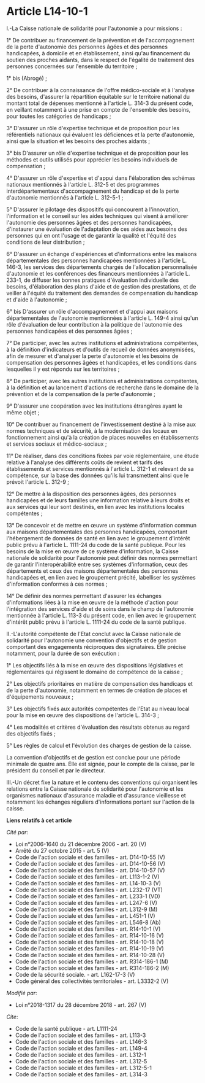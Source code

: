 # Article L14-10-1

I.-La Caisse nationale de solidarité pour l'autonomie a pour missions :

1° De contribuer au financement de la prévention et de l'accompagnement de la perte d'autonomie des personnes âgées et des
personnes handicapées, à domicile et en établissement, ainsi qu'au financement du soutien des proches aidants, dans le
respect de l'égalité de traitement des personnes concernées sur l'ensemble du territoire ;

1° bis (Abrogé) ;

2° De contribuer à la connaissance de l'offre médico-sociale et à l'analyse des besoins, d'assurer la répartition équitable
sur le territoire national du montant total de dépenses mentionné à l'article L. 314-3 du présent code, en veillant notamment
à une prise en compte de l'ensemble des besoins, pour toutes les catégories de handicaps ;

3° D'assurer un rôle d'expertise technique et de proposition pour les référentiels nationaux qui évaluent les déficiences et
la perte d'autonomie, ainsi que la situation et les besoins des proches aidants ;

3° bis D'assurer un rôle d'expertise technique et de proposition pour les méthodes et outils utilisés pour apprécier les
besoins individuels de compensation ;

4° D'assurer un rôle d'expertise et d'appui dans l'élaboration des schémas nationaux mentionnés à l'article L. 312-5 et des
programmes interdépartementaux d'accompagnement du handicap et de la perte d'autonomie mentionnés à l'article L. 312-5-1 ;

5° D'assurer le pilotage des dispositifs qui concourent à l'innovation, l'information et le conseil sur les aides techniques
qui visent à améliorer l'autonomie des personnes âgées et des personnes handicapées, d'instaurer une évaluation de
l'adaptation de ces aides aux besoins des personnes qui en ont l'usage et de garantir la qualité et l'équité des conditions
de leur distribution ;

6° D'assurer un échange d'expériences et d'informations entre les maisons départementales des personnes handicapées
mentionnées à l'article L. 146-3, les services des départements chargés de l'allocation personnalisée d'autonomie et les
conférences des financeurs mentionnées à l'article L. 233-1, de diffuser les bonnes pratiques d'évaluation individuelle des
besoins, d'élaboration des plans d'aide et de gestion des prestations, et de veiller à l'équité du traitement des demandes de
compensation du handicap et d'aide à l'autonomie ;

6° bis D'assurer un rôle d'accompagnement et d'appui aux maisons départementales de l'autonomie mentionnées à l'article L.
149-4 ainsi qu'un rôle d'évaluation de leur contribution à la politique de l'autonomie des personnes handicapées et des
personnes âgées ;

7° De participer, avec les autres institutions et administrations compétentes, à la définition d'indicateurs et d'outils de
recueil de données anonymisées, afin de mesurer et d'analyser la perte d'autonomie et les besoins de compensation des
personnes âgées et handicapées, et les conditions dans lesquelles il y est répondu sur les territoires ;

8° De participer, avec les autres institutions et administrations compétentes, à la définition et au lancement d'actions de
recherche dans le domaine de la prévention et de la compensation de la perte d'autonomie ;

9° D'assurer une coopération avec les institutions étrangères ayant le même objet ;

10° De contribuer au financement de l'investissement destiné à la mise aux normes techniques et de sécurité, à la
modernisation des locaux en fonctionnement ainsi qu'à la création de places nouvelles en établissements et services sociaux
et médico-sociaux ;

11° De réaliser, dans des conditions fixées par voie réglementaire, une étude relative à l'analyse des différents coûts de
revient et tarifs des établissements et services mentionnés à l'article L. 312-1 et relevant de sa compétence, sur la base
des données qu'ils lui transmettent ainsi que le prévoit l'article L. 312-9 ;

12° De mettre à la disposition des personnes âgées, des personnes handicapées et de leurs familles une information relative à
leurs droits et aux services qui leur sont destinés, en lien avec les institutions locales compétentes ;

13° De concevoir et de mettre en œuvre un système d'information commun aux maisons départementales des personnes handicapées,
comportant l'hébergement de données de santé en lien avec le groupement d'intérêt public prévu à l'article L. 1111-24 du code
de la santé publique. Pour les besoins de la mise en œuvre de ce système d'information, la Caisse nationale de solidarité
pour l'autonomie peut définir des normes permettant de garantir l'interopérabilité entre ses systèmes d'information, ceux des
départements et ceux des maisons départementales des personnes handicapées et, en lien avec le groupement précité, labelliser
les systèmes d'information conformes à ces normes ;

14° De définir des normes permettant d'assurer les échanges d'informations liées à la mise en œuvre de la méthode d'action
pour l'intégration des services d'aide et de soins dans le champ de l'autonomie mentionnée à l'article L. 113-3 du présent
code, en lien avec le groupement d'intérêt public prévu à l'article L. 1111-24 du code de la santé publique.

II.-L'autorité compétente de l'Etat conclut avec la Caisse nationale de solidarité pour l'autonomie une convention
d'objectifs et de gestion comportant des engagements réciproques des signataires. Elle précise notamment, pour la durée de
son exécution :

1° Les objectifs liés à la mise en œuvre des dispositions législatives et réglementaires qui régissent le domaine de
compétence de la caisse ;

2° Les objectifs prioritaires en matière de compensation des handicaps et de la perte d'autonomie, notamment en termes de
création de places et d'équipements nouveaux ;

3° Les objectifs fixés aux autorités compétentes de l'Etat au niveau local pour la mise en œuvre des dispositions de
l'article L. 314-3 ;

4° Les modalités et critères d'évaluation des résultats obtenus au regard des objectifs fixés ;

5° Les règles de calcul et l'évolution des charges de gestion de la caisse.

La convention d'objectifs et de gestion est conclue pour une période minimale de quatre ans. Elle est signée, pour le compte
de la caisse, par le président du conseil et par le directeur.

III.-Un décret fixe la nature et le contenu des conventions qui organisent les relations entre la Caisse nationale de
solidarité pour l'autonomie et les organismes nationaux d'assurance maladie et d'assurance vieillesse et notamment les
échanges réguliers d'informations portant sur l'action de la caisse.

**Liens relatifs à cet article**

_Cité par_:

  - Loi n°2006-1640 du 21 décembre 2006 - art. 20 (V)
  - Arrêté du 27 octobre 2015 - art. 5 (V)
  - Code de l'action sociale et des familles - art. D14-10-55 (V)
  - Code de l'action sociale et des familles - art. D14-10-56 (V)
  - Code de l'action sociale et des familles - art. D14-10-57 (V)
  - Code de l'action sociale et des familles - art. L113-1-2 (V)
  - Code de l'action sociale et des familles - art. L14-10-3 (V)
  - Code de l'action sociale et des familles - art. L232-17 (VT)
  - Code de l'action sociale et des familles - art. L233-1 (VD)
  - Code de l'action sociale et des familles - art. L247-6 (V)
  - Code de l'action sociale et des familles - art. L312-9 (M)
  - Code de l'action sociale et des familles - art. L451-1 (V)
  - Code de l'action sociale et des familles - art. L546-8 (Ab)
  - Code de l'action sociale et des familles - art. R14-10-1 (V)
  - Code de l'action sociale et des familles - art. R14-10-16 (V)
  - Code de l'action sociale et des familles - art. R14-10-18 (V)
  - Code de l'action sociale et des familles - art. R14-10-19 (V)
  - Code de l'action sociale et des familles - art. R14-10-28 (V)
  - Code de l'action sociale et des familles - art. R314-186-1 (M)
  - Code de l'action sociale et des familles - art. R314-186-2 (M)
  - Code de la sécurité sociale. - art. L162-17-3 (V)
  - Code général des collectivités territoriales - art. L3332-2 (V)

_Modifié par_:

  - Loi n°2018-1317 du 28 décembre 2018 - art. 267 (V)

_Cite_:

  - Code de la santé publique - art. L1111-24
  - Code de l'action sociale et des familles - art. L113-3
  - Code de l'action sociale et des familles - art. L146-3
  - Code de l'action sociale et des familles - art. L149-4
  - Code de l'action sociale et des familles - art. L312-1
  - Code de l'action sociale et des familles - art. L312-5
  - Code de l'action sociale et des familles - art. L312-5-1
  - Code de l'action sociale et des familles - art. L314-3
